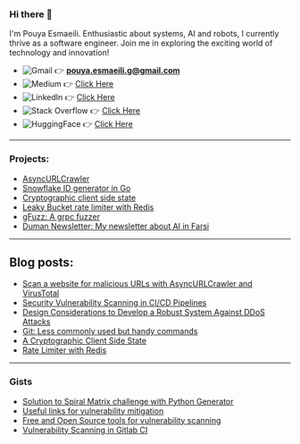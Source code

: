 ### Hi there 👋

I'm Pouya Esmaeili. Enthusiastic about systems, AI and robots, I currently thrive as a software engineer. Join me in exploring the exciting world of technology and innovation!

 - ![Gmail](https://img.shields.io/badge/Gmail-D14836?style=for-the-badge&logo=gmail&logoColor=white) 👉 **pouya.esmaeili.g@gmail.com**
 - ![Medium](https://img.shields.io/badge/Medium-12100E?style=for-the-badge&logo=medium&logoColor=white) 👉 [Click Here](https://medium.com/@pouya.esmaeili.g)
 - ![LinkedIn](https://img.shields.io/badge/linkedin-%230077B5.svg?style=for-the-badge&logo=linkedin&logoColor=white) 👉 [Click Here](https://www.linkedin.com/in/pouya-esmaeili-9124b839/)
- ![Stack Overflow](https://img.shields.io/badge/-Stackoverflow-FE7A16?style=for-the-badge&logo=stack-overflow&logoColor=white) 👉 [Click Here](https://stackoverflow.com/users/13118327/pouya-esmaeili?tab=profile)
- ![HuggingFace](https://cdn-lfs.hf.co/repos/96/a2/96a2c8468c1546e660ac2609e49404b8588fcf5a748761fa72c154b2836b4c83/42378b786aa85e6103abbd2ee24e56672467d562ecf884eb51cefe3a68971087?response-content-disposition=inline%3B+filename*%3DUTF-8%27%27hf-logo-with-title.png%3B+filename%3D%22hf-logo-with-title.png%22%3B&response-content-type=image%2Fpng&Expires=1745108117&Policy=eyJTdGF0ZW1lbnQiOlt7IkNvbmRpdGlvbiI6eyJEYXRlTGVzc1RoYW4iOnsiQVdTOkVwb2NoVGltZSI6MTc0NTEwODExN319LCJSZXNvdXJjZSI6Imh0dHBzOi8vY2RuLWxmcy5oZi5jby9yZXBvcy85Ni9hMi85NmEyYzg0NjhjMTU0NmU2NjBhYzI2MDllNDk0MDRiODU4OGZjZjVhNzQ4NzYxZmE3MmMxNTRiMjgzNmI0YzgzLzQyMzc4Yjc4NmFhODVlNjEwM2FiYmQyZWUyNGU1NjY3MjQ2N2Q1NjJlY2Y4ODRlYjUxY2VmZTNhNjg5NzEwODc%7EcmVzcG9uc2UtY29udGVudC1kaXNwb3NpdGlvbj0qJnJlc3BvbnNlLWNvbnRlbnQtdHlwZT0qIn1dfQ__&Signature=bp-bJi3FPc8py-TZdiB2%7EJwYUxOp3n9m6endsmPDINLeT7LEo7Rh4uo3-wyKtg1afAwE2yqMngHyxWK-H-LpKCk4HKwX51CJMmEc4UCmwVh7Uu5S0vv8AJY8vxJsf4hXwY0vcdfNwVH%7EeSWrvBOjXKzsdQgCDqUeW5xlcRot4BSJeE90qV-fmAHWJL1wIKrHegPVYo-57bvUQmZ6AZ51s3rvb6I264K9NshqGyZUtqbk3Kt2E2D%7EoIUeH9ewU2gDcd%7ETKHthJmNGDgtD9fBN-weYOovl%7EkNifDZwicyRzv0EpjVsytmrsE4ZLRr3YILwW67z8lRUI3ZjSWRAlGbciw__&Key-Pair-Id=K3RPWS32NSSJCE) 👉 [Click Here](https://huggingface.co/Pouyae)

---

### Projects: 
- [AsyncURLCrawler](https://github.com/PouyaEsmaeili/AsyncURLCrawler)
- [Snowflake ID generator in Go](https://github.com/PouyaEsmaeili/SnowflakeID)
- [Cryptographic client side state](https://github.com/PouyaEsmaeili/CryptographicClientSideUserState)
- [Leaky Bucket rate limiter with Redis](https://github.com/PouyaEsmaeili/RateLimiter)
- [gFuzz: A grpc fuzzer](https://github.com/PouyaEsmaeili/gFuzz)
- [Duman Newsletter: My newsletter about AI in Farsi](https://duman.pouyae.ir/)

---

## Blog posts:
- [Scan a website for malicious URLs with AsyncURLCrawler and VirusTotal](https://medium.com/@pouya.esmaeili.g/viruscan-a-website-for-malicious-url-with-asyncurlcrawler-and-virus-total-2adaef0201c3)
- [Security Vulnerability Scanning in CI/CD Pipelines](https://medium.com/@pouya.esmaeili.g/security-vulnerability-scanning-in-ci-cd-pipelines-75e566caee95)
- [Design Considerations to Develop a Robust System Against DDoS Attacks](https://medium.com/@pouya.esmaeili.g/design-considerations-to-develop-a-robust-system-against-ddos-attacks-b62bf75a796f?source=friends_link&sk=7554fe1487c0288f8f7a5638874a96ef)
- [Git: Less commonly used but handy commands](https://medium.com/@pouya.esmaeili.g/git-less-commonly-used-but-handy-commands-d189e0619f47?source=friends_link&sk=797a152a02f805c830f20eaf64a41e8f)
- [A Cryptographic Client Side State](https://medium.com/@pouya.esmaeili.g/a-cryptographic-client-side-user-state-dd6085100c73?source=friends_link&sk=eeec49909cfd51c8062262358b7a923d)
- [Rate Limiter with Redis](https://medium.com/@pouya.esmaeili.g/rate-limiter-with-redis-ac6913932bf5?source=friends_link&sk=bb59d7a999b6ae21e1d84fa22dc85a93)

---

### Gists
- [Solution to Spiral Matrix challenge with Python Generator](https://gist.github.com/PouyaEsmaeili/3a37ba0a3ba663e4b7bed067013e2cac)
- [Useful links for vulnerability mitigation](https://gist.github.com/PouyaEsmaeili/01c3950623545f00646c2bb3d341979a)
- [Free and Open Source tools for vulnerability scanning](https://gist.github.com/PouyaEsmaeili/7c857ed1db8e4b0fc0ece1907d5c24a6)
- [Vulnerability Scanning in Gitlab CI](https://gist.github.com/PouyaEsmaeili/9eb24e0ce9588f4738b11c55b8b15138)
